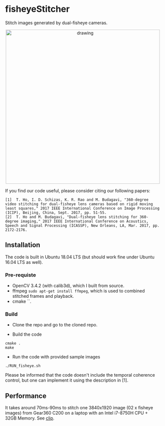 # fisheyeStitcher
Stitch images generated by dual-fisheye cameras.

[<p align="center"><img src="https://github.com/drNoob13/fisheyeStitcher/blob/master/misc/clip.gif" alt="drawing" width="500"/></p>](https://www.youtube.com/watch?v=u90ewqR_fHg&feature=youtu.be)


If you find our code useful, please consider citing our following papers:

```
[1]  T. Ho, I. D. Schizas, K. R. Rao and M. Budagavi, "360-degree video stitching for dual-fisheye lens cameras based on rigid moving least squares," 2017 IEEE International Conference on Image Processing (ICIP), Beijing, China, Sept. 2017, pp. 51-55.
[2]  T. Ho and M. Budagavi, "Dual-fisheye lens stitching for 360-degree imaging," 2017 IEEE International Conference on Acoustics, Speech and Signal Processing (ICASSP), New Orleans, LA, Mar. 2017, pp. 2172-2176.
```

## Installation

The code is built in Ubuntu 18.04 LTS (but should work fine under Ubuntu 16.04 LTS as well).

### Pre-requiste

* OpenCV 3.4.2 (with calib3d), which I built from source.
* ffmpeg `sudo apt-get install ffmpeg`, which is used to combined stitched frames and playback.
* cmake ``.

### Build

* Clone the repo and go to the cloned repo.

* Build the code
```
cmake .
make
```

* Run the code with provided sample images
```
./RUN_fisheye.sh
```

Please be informed that the code doesn't include the temporal coherence control, but one can implement it using the description in [1].


## Performance

It takes around 70ms-90ms to stitch one 3840x1920 image (02 x fisheye images) from Gear360 C200 on a laptop with an Intel i7-8750H CPU + 32GB Memory. See [clip](https://www.youtube.com/watch?v=u90ewqR_fHg&feature=youtu.be).

